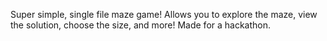 Super simple, single file maze game! Allows you to explore the maze, view the solution, choose the size, and more! Made for a hackathon.

